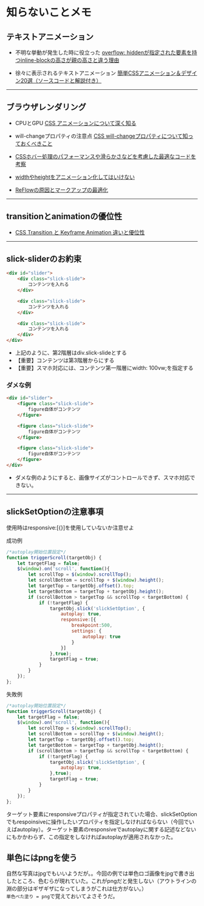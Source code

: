 # 知らないことメモ
## テキストアニメーション
- 不明な挙動が発生した時に役立った [overflow: hiddenが指定された要素を持つinline-blockの高さが親の高さと違う理由](https://ja.stackoverflow.com/questions/2603/overflow-hidden%e3%81%8c%e6%8c%87%e5%ae%9a%e3%81%95%e3%82%8c%e3%81%9f%e8%a6%81%e7%b4%a0%e3%82%92%e6%8c%81%e3%81%a4inline-block%e3%81%ae%e9%ab%98%e3%81%95%e3%81%8c%e8%a6%aa%e3%81%ae%e9%ab%98%e3%81%95%e3%81%a8%e9%81%95%e3%81%86%e7%90%86%e7%94%b1)  

- 徐々に表示されるテキストアニメーション [簡単CSSアニメーション＆デザイン20選（ソースコードと解説付き）](https://baigie.me/officialblog/2021/02/25/css-tips-1/)

---

## ブラウザレンダリング
- CPUとGPU [CSS アニメーションについて深く知る](https://qiita.com/yuki153/items/9aac0e5c8d7230a7bbe2#transform-translatex0-%E3%81%AE%E9%81%A9%E5%BF%9C)  
- will-changeプロパティの注意点 [CSS will-changeプロパティについて知っておくべきこと](https://dev.opera.com/articles/ja/css-will-change-property/)
- [CSSホバー処理のパフォーマンスや滑らかさなどを考慮した最適なコードを考察](https://qiita.com/watamura/items/998a8e34c1e1f7504fdd)
- [widthやheightをアニメーション化してはいけない](https://zenn.dev/solo/articles/29b29db9f9a7d0)

- [ReFlowの原因とマークアップの最適化](https://engineering.linecorp.com/ja/blog/reflow-and-markup-optimization/)

---

## transitionとanimationの優位性
- [CSS Transition と Keyframe Animation 違いと優位性](http://better-than-i-was-yesterday.com/css-transition-and-css-animation/)

---

## slick-sliderのお約束  
```html
<div id="slider">
	<div class="slick-slide">
		コンテンツを入れる
	</div>

	<div class="slick-slide">
		コンテンツを入れる
	</div>

	<div class="slick-slide">
		コンテンツを入れる
	</div>
</div>
```
- 上記のように、第2階層はdiv.slick-slideとする
- 【重要】コンテンツは第3階層からにする  
- 【重要】スマホ対応には、コンテンツ第一階層にwidth: 100vw;を指定する

### ダメな例  
```html
<div id="slider">
	<figure class="slick-slide">
		figure自体がコンテンツ
	</figure>

	<figure class="slick-slide">
		figure自体がコンテンツ
	</figure>

	<figure class="slick-slide">
		figure自体がコンテンツ
	</figure>
</div>
```
- ダメな例のようにすると、画像サイズがコントロールできず、スマホ対応できない。

---

## slickSetOptionの注意事項

使用時はresponsive:[{}]を使用していないか注意せよ  

成功例
```js
/*autoplay開始位置設定*/
function triggerScroll(targetObj) {
	let targetFlag = false;
	$(window).on('scroll', function(){
		let scrollTop = $(window).scrollTop();
		let scrollBottom = scrollTop + $(window).height();
		let targetTop = targetObj.offset().top;
		let targetBottom = targetTop + targetObj.height();
		if (scrollBottom > targetTop && scrollTop < targetBottom) {
			if (!targetFlag) {
				targetObj.slick('slickSetOption', {
					autoplay: true,
					responsive:[{
						breakpoint:500,
						settings: {
							autoplay: true
						}
					}]
				},true);
				targetFlag = true;
			}
		}
	});
};
```

失敗例
```js
/*autoplay開始位置設定*/
function triggerScroll(targetObj) {
	let targetFlag = false;
	$(window).on('scroll', function(){
		let scrollTop = $(window).scrollTop();
		let scrollBottom = scrollTop + $(window).height();
		let targetTop = targetObj.offset().top;
		let targetBottom = targetTop + targetObj.height();
		if (scrollBottom > targetTop && scrollTop < targetBottom) {
			if (!targetFlag) {
				targetObj.slick('slickSetOption', {
					autoplay: true,
				},true);
				targetFlag = true;
			}
		}
	});
};
```

ターゲット要素にresponsiveプロパティが指定されていた場合、slickSetOptionでもrespoinsiveに操作したいプロパティを指定しなければならない（今回でいえばautoplay）。ターゲット要素のresponsiveでautoplayに関する記述などないにもかかわらず、この指定をしなければautoplayが適用されなかった。

## 単色にはpngを使う
自然な写真はjpgでもいいようだが。。今回の例では単色ロゴ画像をjpgで書き出したところ、色むらが現れていた。これがpngだと発生しない（アウトラインの淵の部分はギザギザになってしまうがこれは仕方がない。）  
``単色べた塗り = png``で覚えておいてよさそうだ。